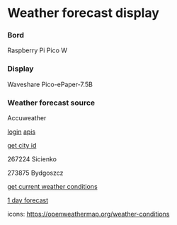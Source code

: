 # Weather forecast display


### Bord

Raspberry Pi Pico W

### Display

Waveshare Pico-ePaper-7.5B 

### Weather forecast source

Accuweather

[login](https://developer.accuweather.com/user/login?destination=user/481045/app-detail/ea2fc5b4-dad4-4855-97f5-88ceb1355dea&autologout_timeout=1)
[apis](https://developer.accuweather.com/apis)

[get city id](https://developer.accuweather.com/accuweather-locations-api/apis/get/locations/v1/cities/search)

267224 Sicienko

273875 Bydgoszcz

[get current weather conditions](https://developer.accuweather.com/accuweather-current-conditions-api/apis/get/currentconditions/v1/%7BlocationKey%7D)

[1 day forecast](https://developer.accuweather.com/accuweather-forecast-api/apis/get/forecasts/v1/daily/1day/%7BlocationKey%7D)

icons: 
https://openweathermap.org/weather-conditions
